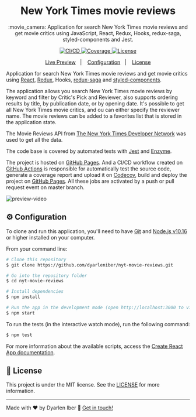<h1 align="center">
  New York Times movie reviews
</h1>

<p align="center">
  :movie_camera: Application for search New York Times movie reviews and get movie critics using JavaScript, React, Redux, Hooks, redux-saga, styled-components and Jest.
</p>

<p align="center">
  <a href="https://github.com/dyarleniber/nyt-movie-reviews/actions?query=workflow%3ACI%2FCD">
    <img alt="CI/CD" src="https://github.com/dyarleniber/nyt-movie-reviews/workflows/CI/CD/badge.svg">
  </a>
  <a href="https://codecov.io/gh/dyarleniber/nyt-movie-reviews">
    <img alt="Coverage" src="https://img.shields.io/codecov/c/github/dyarleniber/nyt-movie-reviews">
  </a>
  <a href="https://github.com/dyarleniber/nyt-movie-reviews/blob/master/LICENSE">
    <img alt="License" src="https://img.shields.io/github/license/dyarleniber/nyt-movie-reviews?label=license">
  </a>
</p>

<p align="center">
  <a href="https://dyarleniber.github.io/nyt-movie-reviews/">Live Preview</a>&nbsp;&nbsp;&nbsp;|&nbsp;&nbsp;&nbsp;
  <a href="#gear-configuration">Configuration</a>&nbsp;&nbsp;&nbsp;|&nbsp;&nbsp;&nbsp;
  <a href="#memo-license">License</a>
</p>

Application for search New York Times movie reviews and get movie critics using [React](https://reactjs.org), [Redux](https://redux.js.org), Hooks, [redux-saga](https://redux-saga.js.org) and [styled-components](https://styled-components.com).

The application allows you search New York Times movie reviews by keyword and filter by Critic's Pick and Reviewer, also supports ordering results by title, by publication date, or by opening date. It's possible to get all New York Times movie critics, and ou can either specify the reviewer name. The movie reviews can be added to a favorites list that is stored in the application state.

The Movie Reviews API from [The New York Times Developer Network](https://developer.nytimes.com/) was used to get all the data.

The code base is covered by automated tests with [Jest](https://jestjs.io) and [Enzyme](https://enzymejs.github.io/enzyme).

The project is hosted on [GitHub Pages](https://pages.github.com). And a CI/CD workflow created on [GitHub Actions](https://github.com/features/actions) is responsible for automatically test the source code, generate a coverage report and upload it on [Codecov](https://codecov.io), build and deploy the project on [GitHub Pages](https://pages.github.com). All these jobs are activated by a push or pull request event on master branch.

![preview-video](https://user-images.githubusercontent.com/40317398/87715678-17600280-c784-11ea-8d2e-107e4484cb10.gif)

## :gear: Configuration

To clone and run this application, you'll need to have [Git](https://git-scm.com) and [Node.js v10.16](https://nodejs.org) or higher installed on your computer.

From your command line:

```bash
# Clone this repository
$ git clone https://github.com/dyarleniber/nyt-movie-reviews.git

# Go into the repository folder
$ cd nyt-movie-reviews

# Install dependencies
$ npm install

# Run the app in the development mode (open http://localhost:3000 to view it in the browser)
$ npm start
```

To run the tests (in the interactive watch mode), run the following command:

```bash
$ npm test
```

For more information about the available scripts, access the [Create React App documentation](https://create-react-app.dev/docs/available-scripts/).

## :memo: License

This project is under the MIT license. See the [LICENSE](https://github.com/dyarleniber/nyt-movie-reviews/blob/master/LICENSE) for more information.

---

Made with ♥ by Dyarlen Iber :wave: [Get in touch!](https://dyarleniber.com)
